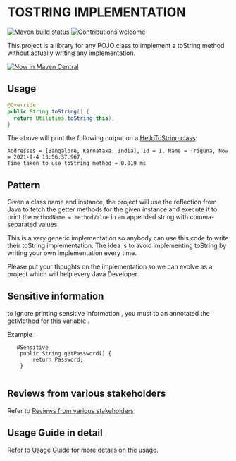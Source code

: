 
# TOSTRING IMPLEMENTATION

[![Maven build status](https://github.com/trigunam/tostring-implementation/actions/workflows/test.yml/badge.svg)](https://github.com/trigunam/tostring-implementation/actions/workflows/test.yml)
[![Contributions welcome](https://img.shields.io/badge/contributions-welcome-brightgreen)](CONTRIBUTING.md)

This project is a library for any POJO class to implement a toString method without actually writing any implementation.

[![Now in Maven Central](videos/now-in-mvn-central.gif)](https://search.maven.org/artifact/io.github.trigunam.java.util/tostring-implementation)

## Usage

```java
@Override
public String toString() {
  return Utilities.toString(this);
}
```

The above will print the following output on a [HelloToString class](https://github.com/trigunam/tostring-implementation/blob/master/src/main/java/io/github/trigunam/java/HelloToString.java):

```shell
Addresses = [Bangalore, Karnataka, India], Id = 1, Name = Triguna, Now = 2021-9-4 13:56:37.967, 
Time taken to use toString method = 0.019 ms
```

## Pattern

Given a class name and instance, the project will use the reflection from Java to fetch the getter methods for the given instance and execute it to print the `methodName = methodValue` in an appended string with comma-separated values.

This is a very generic implementation so anybody can use this code to write their toString implementation. The idea is to avoid implementing toString by writing your own implementation every time.

Please put your thoughts on the implementation so we can evolve as a project which will help every Java Developer.  



## Sensitive information 
 to Ignore printing sensitive information  , you must to an annotated  the getMethod for this variable .

Example : 

````
   @Sensitive
    public String getPassword() {
        return Password;
    }
    
````

## Reviews from various stakeholders

Refer to [Reviews from various stakeholders](docs/reviews.md)

## Usage Guide in detail

Refer to [Usage Guide](docs/usage-guide.md) for more details on the usage.